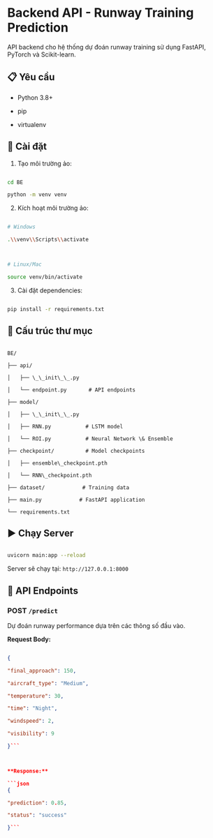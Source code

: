 # Backend API - Runway Training Prediction



API backend cho hệ thống dự đoán runway training sử dụng FastAPI, PyTorch và Scikit-learn.



## 📋 Yêu cầu



- Python 3.8+

- pip

- virtualenv



## 🚀 Cài đặt



1. Tạo môi trường ảo:

```bash

cd BE

python -m venv venv

```



2. Kích hoạt môi trường ảo:

```bash

# Windows

.\\venv\\Scripts\\activate



# Linux/Mac

source venv/bin/activate

```



3. Cài đặt dependencies:

```bash

pip install -r requirements.txt

```


## 📁 Cấu trúc thư mục

```

BE/

├── api/

│   ├── \_\_init\_\_.py

│   └── endpoint.py       # API endpoints

├── model/

│   ├── \_\_init\_\_.py

│   ├── RNN.py           # LSTM model

│   └── ROI.py           # Neural Network \& Ensemble

├── checkpoint/          # Model checkpoints

│   ├── ensemble\_checkpoint.pth

│   └── RNN\_checkpoint.pth

├── dataset/            # Training data

├── main.py            # FastAPI application

└── requirements.txt

```



## ▶️ Chạy Server

```bash

uvicorn main:app --reload

```



Server sẽ chạy tại: `http://127.0.0.1:8000`



## 🔌 API Endpoints



### POST `/predict`



Dự đoán runway performance dựa trên các thông số đầu vào.



**Request Body:**

```json

{

"final_approach": 150,

"aircraft_type": "Medium",

"temperature": 30,

"time": "Night",

"windspeed": 2,

"visibility": 9

}```



**Response:**

```json
{

"prediction": 0.85,

"status": "success"

}```





